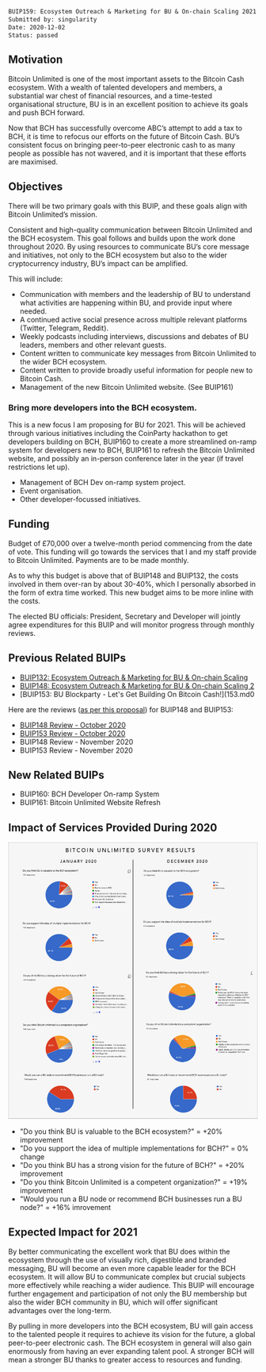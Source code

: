     BUIP159: Ecosystem Outreach & Marketing for BU & On-chain Scaling 2021
    Submitted by: singularity
    Date: 2020-12-02
    Status: passed

## Motivation
Bitcoin Unlimited is one of the most important assets to the Bitcoin Cash ecosystem. With a wealth of talented developers and members, a substantial war chest of financial resources, and a time-tested organisational structure, BU is in an excellent position to achieve its goals and push BCH forward.

Now that BCH has successfully overcome ABC’s attempt to add a tax to BCH, it is time to refocus our efforts on the future of Bitcoin Cash. BU’s consistent focus on bringing peer-to-peer electronic cash to as many people as possible has not wavered, and it is important that these efforts are maximised.

## Objectives
There will be two primary goals with this BUIP, and these goals align with Bitcoin Unlimited’s mission.

Consistent and high-quality communication between Bitcoin Unlimited and the BCH ecosystem.
This goal follows and builds upon the work done throughout 2020. By using resources to communicate BU’s core message and initiatives, not only to the BCH ecosystem but also to the wider cryptocurrency industry, BU’s impact can be amplified.

This will include:
- Communication with members and the leadership of BU to understand what activities are happening within BU, and provide input where needed.
- A continued active social presence across multiple relevant platforms (Twitter, Telegram, Reddit).
- Weekly podcasts including interviews, discussions and debates of BU leaders, members and other relevant guests.
- Content written to communicate key messages from Bitcoin Unlimited to the wider BCH ecosystem.
- Content written to provide broadly useful information for people new to Bitcoin Cash.
- Management of the new Bitcoin Unlimited website. (See BUIP161)

### Bring more developers into the BCH ecosystem.
This is a new focus I am proposing for BU for 2021. This will be achieved through various initiatives including the CoinParty hackathon to get developers building on BCH, BUIP160 to create a more streamlined on-ramp system for developers new to BCH, BUIP161 to refresh the Bitcoin Unlimited website, and possibly an in-person conference later in the year (if travel restrictions let up).
- Management of BCH Dev on-ramp system project.
- Event organisation.
- Other developer-focussed initiatives.

## Funding
Budget of £70,000 over a twelve-month period commencing from the date of vote. This funding will go towards the services that I and my staff provide to Bitcoin Unlimited. Payments are to be made monthly.

As to why this budget is above that of BUIP148 and BUIP132, the costs involved in them over-ran by about 30-40%, which I personally absorbed in the form of extra time worked. This new budget aims to be more inline with the costs.

The elected BU officials: President, Secretary and Developer will jointly agree expenditures for this BUIP and will monitor progress through monthly reviews.

## Previous Related BUIPs
- [BUIP132: Ecosystem Outreach & Marketing for BU & On-chain Scaling](132.md)
- [BUIP148: Ecosystem Outreach & Marketing for BU & On-chain Scaling 2](148.md)
- [BUIP153: BU Blockparty - Let's Get Building On Bitcoin Cash!](153.md0

Here are the reviews ([as per this proposal](https://bitco.in/forum/threads/buip-proposal-build-and-maintain-trust-in-bu-through-transparency-and-accountability.26854/)) for BUIP148 and BUIP153:

- [BUIP148 Review - October 2020](https://bitco.in/forum/threads/buip148-review-october-2020.27220/)
- [BUIP153 Review - October 2020](https://bitco.in/forum/threads/buip153-review-october-2020.27221/)
- BUIP148 Review - November 2020
- BUIP153 Review - November 2020

## New Related BUIPs
- BUIP160: BCH Developer On-ramp System
- BUIP161: Bitcoin Unlimited Website Refresh


## Impact of Services Provided During 2020


![improved perception of BU](/media/159_image0.png)

- "Do you think BU is valuable to the BCH ecosystem?" = +20% improvement
- "Do you support the idea of multiple implementations for BCH?" = 0% change
- "Do you think BU has a strong vision for the future of BCH?" = +20% improvement
- "Do you think Bitcoin Unlimited is a competent organization?" = +19% improvement
- "Would you run a BU node or recommend BCH businesses run a BU node?" = +16% imrovement


## Expected Impact for 2021
By better communicating the excellent work that BU does within the ecosystem through the use of visually rich, digestible and branded messaging, BU will become an even more capable leader for the BCH ecosystem. It will allow BU to communicate complex but crucial subjects more effectively while reaching a wider audience. This BUIP will encourage further engagement and participation of not only the BU membership but also the wider BCH community in BU, which will offer significant advantages over the long-term.

By pulling in more developers into the BCH ecosystem, BU will gain access to the talented people it requires to achieve its vision for the future, a global peer-to-peer electronic cash. The BCH ecosystem in general will also gain enormously from having an ever expanding talent pool. A stronger BCH will mean a stronger BU thanks to greater access to resources and funding.
